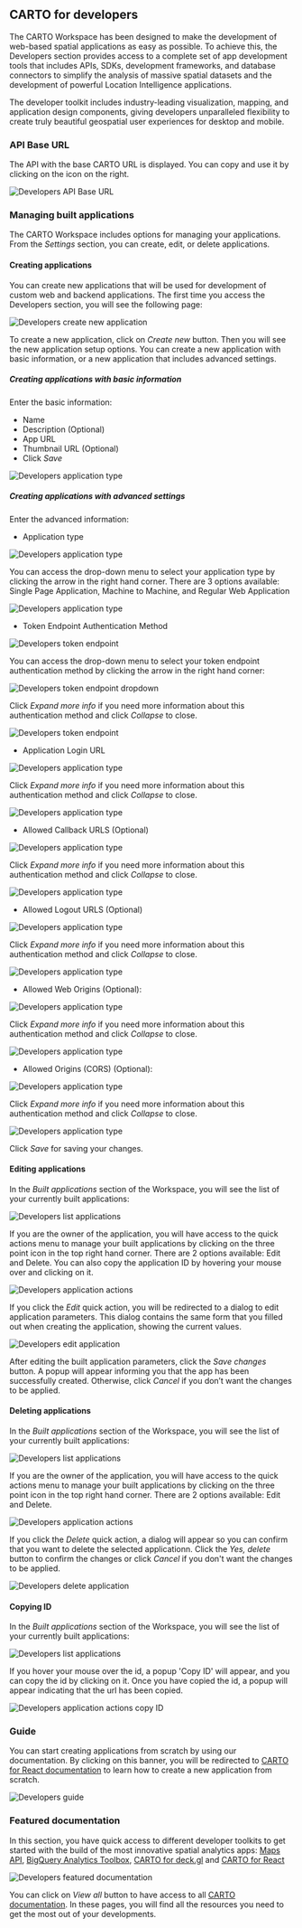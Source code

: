 ## CARTO for developers

The CARTO Workspace has been designed to make the development of web-based spatial applications as easy as possible. To achieve this, the Developers section provides access to a complete set of app development tools that includes APIs, SDKs, development frameworks, and database connectors to simplify the analysis of massive spatial datasets and the development of powerful Location Intelligence applications.

The developer toolkit includes industry-leading visualization, mapping, and application design components, giving developers unparalleled flexibility to create truly beautiful geospatial user experiences for desktop and mobile.

### API Base URL

The API with the base CARTO URL is displayed. You can copy and use it by clicking on the icon on the right.

![Developers API Base URL](/img/cloud-native-workspace/developers/developers_api_base_url.png)

### Managing built applications

The CARTO Workspace includes options for managing your applications. From the *Settings* section, you can create, edit, or delete applications.

#### Creating applications

You can create new applications that will be used for development of custom web and backend applications. The first time you access the Developers section, you will see the following page:

![Developers create new application](/img/cloud-native-workspace/developers/developers_creating_application.png)

To create a new application, click on *Create new* button. Then you will see the new application setup options. You can create a new application with basic information, or a new application that includes advanced settings.

##### Creating applications with basic information

Enter the basic information:

- Name
- Description (Optional)
- App URL
- Thumbnail URL (Optional)
- Click *Save*

![Developers application type](/img/cloud-native-workspace/developers/developers_basic_information.png)

##### Creating applications with advanced settings

Enter the advanced information:

- Application type

![Developers application type](/img/cloud-native-workspace/developers/developers_application_type.png)

You can access the drop-down menu to select your application type by clicking the arrow in the right hand corner. There are 3 options available: Single Page Application, Machine to Machine, and Regular Web Application

![Developers application type](/img/cloud-native-workspace/developers/developers_drop_down.png)

- Token Endpoint Authentication Method

![Developers token endpoint](/img/cloud-native-workspace/developers/developers_token_endpoint.png)

You can access the drop-down menu to select your token endpoint authentication method by clicking the arrow in the right hand corner:

![Developers token endpoint dropdown](/img/cloud-native-workspace/developers/developers_token_endpoint_dropdown.png)

Click *Expand more info* if you need more information about this authentication method and click *Collapse* to close.

![Developers token endpoint](/img/cloud-native-workspace/developers/developers_token_endpoint_expand_info.png)

- Application Login URL

![Developers application type](/img/cloud-native-workspace/developers/developers_application_login_url.png)

Click *Expand more info* if you need more information about this authentication method and click *Collapse* to close.

![Developers application type](/img/cloud-native-workspace/developers/developers_application_login_url_expand_info.png)

- Allowed Callback URLS (Optional)

![Developers application type](/img/cloud-native-workspace/developers/developers_allowed_callback_urls.png)

Click *Expand more info* if you need more information about this authentication method and click *Collapse* to close.

![Developers application type](/img/cloud-native-workspace/developers/developers_allowed_callback_urls_expand_info.png)

- Allowed Logout URLS (Optional)

![Developers application type](/img/cloud-native-workspace/developers/developers_allowed_logout_urls(optional).png)

Click *Expand more info* if you need more information about this authentication method and click *Collapse* to close.

![Developers application type](/img/cloud-native-workspace/developers/developers_allowed_logout_urls(optional)_expand_info.png)

- Allowed Web Origins (Optional): 

![Developers application type](/img/cloud-native-workspace/developers/developers_allowed_web_origins(optional).png)

Click *Expand more info* if you need more information about this authentication method and click *Collapse* to close.

![Developers application type](/img/cloud-native-workspace/developers/developers_allowed_web_origins(optional)_expand_info.png)

- Allowed Origins (CORS) (Optional): 

![Developers application type](/img/cloud-native-workspace/developers/developers_allowed_origins_cors(optional).png)

Click *Expand more info* if you need more information about this authentication method and click *Collapse* to close.

![Developers application type](/img/cloud-native-workspace/developers/developers_allowed_origins_cors(optional)_expand_info.png)

Click *Save* for saving your changes. 

#### Editing applications

In the *Built applications* section of the Workspace, you will see the list of your currently built applications:

![Developers list applications](/img/cloud-native-workspace/developers/developers_list_applications.png)

If you are the owner of the application, you will have access to the quick actions menu to manage your built applications by clicking on the three point icon in the top right hand corner. There are 2 options available: Edit and Delete. You can also copy the application ID by hovering your mouse over and clicking on it.

![Developers application actions](/img/cloud-native-workspace/developers/developers_application_actions.png)

If you click the *Edit* quick action, you will be redirected to a dialog to edit application parameters. This dialog contains the same form that you filled out when creating the application, showing the current values.

![Developers edit application](/img/cloud-native-workspace/developers/developers_editing_applications.png)

After editing the built application parameters, click the *Save changes* button. A popup will appear informing you that the app has been successfully created. Otherwise, click *Cancel* if you don’t want the changes to be applied.

#### Deleting applications

In the *Built applications* section of the Workspace, you will see the list of your currently built applications:

![Developers list applications](/img/cloud-native-workspace/developers/developers_list_applications.png)

If you are the owner of the application, you will have access to the quick actions menu to manage your built applications by clicking on the three point icon in the top right hand corner. There are 2 options available: Edit and Delete.

![Developers application actions](/img/cloud-native-workspace/developers/developers_application_actions.png)

If you click the *Delete* quick action, a dialog will appear so you can confirm that you want to delete the selected applicationn. Click the *Yes, delete* button to confirm the changes or click *Cancel* if you don't want the changes to be applied.

![Developers delete application](/img/cloud-native-workspace/developers/developers_deleting_applications.png)

#### Copying ID

In the *Built applications* section of the Workspace, you will see the list of your currently built applications:

![Developers list applications](/img/cloud-native-workspace/developers/developers_list_applications.png)

If you hover your mouse over the id, a popup 'Copy ID' will appear, and you can copy the id by clicking on it. Once you have copied the id, a popup will appear indicating that the url has been copied. 

![Developers application actions copy ID](/img/cloud-native-workspace/developers/developers_application_actions.png)

### Guide

You can start creating applications from scratch by using our documentation. By clicking on this banner, you will be redirected to <a href="https://docs.carto.com/react/guides/getting-started//" target="_blank">CARTO for React documentation</a> to learn how to create a new application from scratch.

![Developers guide](/img/cloud-native-workspace/developers/developers_guide.png)

### Featured documentation

In this section, you have quick access to different developer toolkits to get started with the build of the most innovative spatial analytics apps: <a href="https://api-docs.carto.com/#75feef02-1e8d-4d95-be36-17276228544a/" target="_blank">Maps API</a>, <a href="https://docs.carto.com/analytics-toolbox-bq/overview/getting-started/" target="_blank">BigQuery Analytics Toolbox</a>, <a href="https://docs.carto.com/deck-gl/getting-started/"
 target="_blank">CARTO for deck.gl</a> and <a href="https://docs.carto.com/react/overview/" target="_blank">CARTO for React</a>

![Developers featured documentation](/img/cloud-native-workspace/developers/developers_featured_documentation.png)

You can click on *View all* button to have access to all <a href="https://docs.carto.com/" target="_blank">CARTO documentation</a>. In these pages, you will find all the resources you need to get the most out of your developments.


